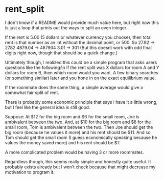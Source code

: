 # rent_split
I don't know if a README would provide much value here, but right now this is just a loop that prints out the ways to split an even integer.

If the rent is 5.00 (5 dollars or whatever currency you choose), then total rent is that number as an int without the decimal point, or 500.
So 27.82 -> 2782
4879.04 -> 487904
3.01 -> 301 (But this doesnt work with odd final digits right now, though that should be a quick change.)

Ultimately though, I realized this could be a simple program that asks users questions like the following:\n
If the rent split was X dollars for room A and Y dollars for room B, then which room would you want.
A few binary searches (or something similar) later and you hone in on the exact equilibrium value.

If the roommate does the same thing, a simple average would give a somewhat fair split of rent.

There is probably some economic principle that says I have it a little wrong, but I feel like the general idea is still good.

Suppose:
At $12 for the big room and $6 for the small room, Joe is ambivalent between the two.
And, at $10 for the big room and $8 for the small room, Tom is ambivalent between the two.
Then Joe should get the big room (because he values it more) and his rent should be $11.
And so Tom should get the small room (I guess economically speaking because he values the money saved more) and his rent should be $7.

A more complicated problem would be having 3 or more roommates.

Regardless though, this seems really simple and honestly quite useful. It probably exists already but I won't check because that might decrease my motivation to program it.
